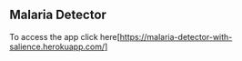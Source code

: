 ## Malaria Detector

To access the app click here[https://malaria-detector-with-salience.herokuapp.com/]
